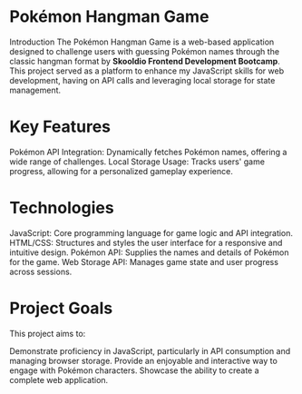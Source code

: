 # Pokémon Hangman Game
Introduction
The Pokémon Hangman Game is a web-based application designed to challenge users with guessing Pokémon names through the classic hangman format by **Skooldio Frontend Development Bootcamp**. 
This project served as a platform to enhance my JavaScript skills for web development, having on API calls and leveraging local storage for state management.

# Key Features
Pokémon API Integration: Dynamically fetches Pokémon names, offering a wide range of challenges.
Local Storage Usage: Tracks users' game progress, allowing for a personalized gameplay experience.

# Technologies
JavaScript: Core programming language for game logic and API integration.
HTML/CSS: Structures and styles the user interface for a responsive and intuitive design.
Pokémon API: Supplies the names and details of Pokémon for the game.
Web Storage API: Manages game state and user progress across sessions.

# Project Goals
This project aims to:

Demonstrate proficiency in JavaScript, particularly in API consumption and managing browser storage.
Provide an enjoyable and interactive way to engage with Pokémon characters.
Showcase the ability to create a complete web application.
